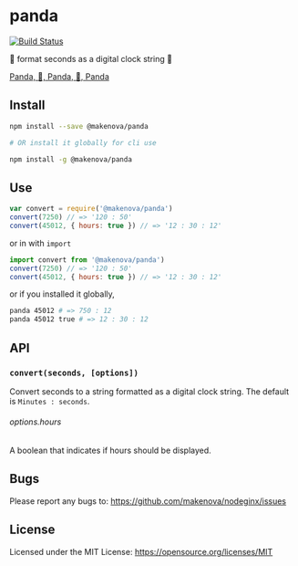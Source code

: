 # panda

[![Build Status](https://travis-ci.org/makenova/panda.svg?branch=master)](https://travis-ci.org/makenova/panda)

🐼 format seconds as a digital clock string 🐼

[Panda, 🐼, Panda, 🐼, Panda](http://genius.com/Desiigner-panda-lyrics)

## Install

```sh
npm install --save @makenova/panda

# OR install it globally for cli use

npm install -g @makenova/panda
```

## Use

```js
var convert = require('@makenova/panda')
convert(7250) // => '120 : 50'
convert(45012, { hours: true }) // => '12 : 30 : 12'
```

or in with `import`

```js
import convert from '@makenova/panda')
convert(7250) // => '120 : 50'
convert(45012, { hours: true }) // => '12 : 30 : 12'
```

or if you installed it globally,

```sh
panda 45012 # => 750 : 12
panda 45012 true # => 12 : 30 : 12
```

## API

### `convert(seconds, [options])`

Convert seconds to a string formatted as a digital clock string. The default is
`Minutes : seconds`.

###### options.hours

A boolean that indicates if hours should be displayed.

## Bugs

Please report any bugs to: https://github.com/makenova/nodeginx/issues

## License

Licensed under the MIT License: https://opensource.org/licenses/MIT
